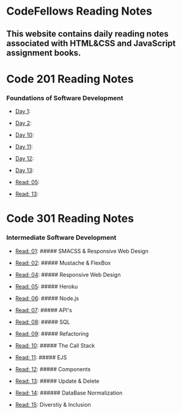#  CodeFellows Reading Notes 
## This website contains daily reading notes associated with HTML&CSS and JavaScript assignment books. 

# Code 201 Reading Notes 
### Foundations of Software Development

- [Day 1](Class-01.md):

- [Day 2](Class-02.md):

- [Day 10](Class-10.md):

- [Day 11](Class-11.md):

- [Day 12](Class-12.md):

- [Day 13](Class-14b.md):

- [Read: 05](Read-05.md): 

- [Read: 13](Class-13.md):

# Code 301  Reading Notes
### Intermediate Software Development

- [Read: 01](Read-01.md): ##### SMACSS & Responsive Web Design

- [Read: 02](Mustache-&-FlexBox.md): ##### Mustache & FlexBox

- [Read: 04](Responsive-Web-Design.md): ##### Responsive Web Design

- [Read: 05](Heroku.md): ##### Heroku

- [Read: 06](Node.js.md): ##### Node.js

- [Read: 07](APIs-continued.md): ##### API's

- [Read: 08](SQL.md): ##### SQL

- [Read: 09](Refactoring.md): ##### Refactoring

- [Read: 10](The_Call_Stack.md): ##### The Call Stack

- [Read: 11](EJS.md): ##### EJS

- [Read: 12](Components.md): ##### Components

- [Read: 13](update-delete.md): ##### Update & Delete

- [Read: 14](DB-Normalization.md): ###### DataBase Normalization

- [Read: 15](Diversity-Inclusion.md): Diverstiy & Inclusion

